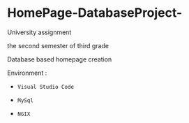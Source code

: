 # HomePage-DatabaseProject-

University assignment

the second semester of third grade

Database based homepage creation

Environment : 
 *     Visual Studio Code
 *     MySql
 *     NGIX
